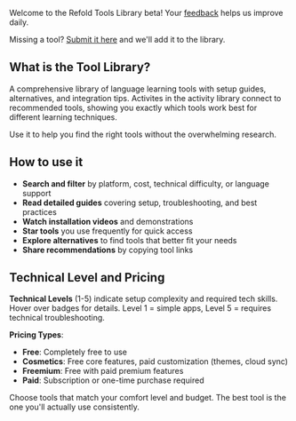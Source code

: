 Welcome to the Refold Tools Library beta! Your [feedback](https://form.typeform.com/to/JvsO9bHi) helps us improve daily. 

Missing a tool? [Submit it here](https://forms.gle/Vq9vkV2BUw2TGuUs5) and we'll add it to the library.

## What is the Tool Library?

A comprehensive library of language learning tools with setup guides, alternatives, and integration tips. Activites in the activity library connect to recommended tools, showing you exactly which tools work best for different learning techniques.

Use it to help you find the right tools without the overwhelming research.

## How to use it

- **Search and filter** by platform, cost, technical difficulty, or language support
- **Read detailed guides** covering setup, troubleshooting, and best practices  
- **Watch installation videos** and demonstrations
- **Star tools** you use frequently for quick access
- **Explore alternatives** to find tools that better fit your needs
- **Share recommendations** by copying tool links

## Technical Level and Pricing

**Technical Levels** (1-5) indicate setup complexity and required tech skills. Hover over badges for details. Level 1 = simple apps, Level 5 = requires technical troubleshooting.

**Pricing Types**:
- **Free**: Completely free to use  
- **Cosmetics**: Free core features, paid customization (themes, cloud sync)
- **Freemium**: Free with paid premium features
- **Paid**: Subscription or one-time purchase required

Choose tools that match your comfort level and budget. The best tool is the one you'll actually use consistently.
